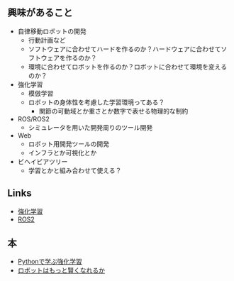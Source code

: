 ## 興味があること
  - 自律移動ロボットの開発
    - 行動計画など
    - ソフトウェアに合わせてハードを作るのか？ハードウェアに合わせてソフトウェアを作るのか？
    - 環境に合わせてロボットを作るのか？ロボットに合わせて環境を変えるのか？
  - 強化学習
    - 模倣学習
    - ロボットの身体性を考慮した学習環境ってある？
      - 関節の可動域とか重さとか数字で表せる物理的な制約
  - ROS/ROS2
    - シミュレータを用いた開発周りのツール開発
  - Web
    - ロボット用開発ツールの開発
    - インフラとか可視化とか
  - ビヘイビアツリー
    - 学習とかと組み合わせて使える？

## Links
- [強化学習](https://pira-nino.hatenablog.com/entry/reinforcement_learning_docs)
- [ROS2](https://index.ros.org/doc/ros2/)

## 本
- [Pythonで学ぶ強化学習](https://medium.com/programming-soda/python%E3%81%A7%E5%AD%A6%E3%81%B6%E5%BC%B7%E5%8C%96%E5%AD%A6%E7%BF%92-%E5%85%A5%E9%96%80%E3%81%8B%E3%82%89%E5%AE%9F%E8%B7%B5%E3%81%BE%E3%81%A7-%E3%82%92%E6%9B%B8%E3%81%8D%E3%81%BE%E3%81%97%E3%81%9F-e47da1d35d24)
- [ロボットはもっと賢くなれるか](https://note.com/morikita/n/n35901fa1dc25)